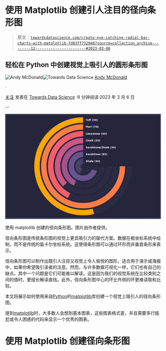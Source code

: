 # 使用 Matplotlib 创建引人注目的径向条形图

> 原文：[`towardsdatascience.com/create-eye-catching-radial-bar-charts-with-matplotlib-fd03ff732048?source=collection_archive---------12-----------------------#2023-03-06`](https://towardsdatascience.com/create-eye-catching-radial-bar-charts-with-matplotlib-fd03ff732048?source=collection_archive---------12-----------------------#2023-03-06)

## 轻松在 Python 中创建视觉上吸引人的圆形条形图

[](https://andymcdonaldgeo.medium.com/?source=post_page-----fd03ff732048--------------------------------)![Andy McDonald](https://andymcdonaldgeo.medium.com/?source=post_page-----fd03ff732048--------------------------------)[](https://towardsdatascience.com/?source=post_page-----fd03ff732048--------------------------------)![Towards Data Science](https://towardsdatascience.com/?source=post_page-----fd03ff732048--------------------------------) [Andy McDonald](https://andymcdonaldgeo.medium.com/?source=post_page-----fd03ff732048--------------------------------)

·

[关注](https://medium.com/m/signin?actionUrl=https%3A%2F%2Fmedium.com%2F_%2Fsubscribe%2Fuser%2F9c280f85f15c&operation=register&redirect=https%3A%2F%2Ftowardsdatascience.com%2Fcreate-eye-catching-radial-bar-charts-with-matplotlib-fd03ff732048&user=Andy+McDonald&userId=9c280f85f15c&source=post_page-9c280f85f15c----fd03ff732048---------------------post_header-----------) 发表在 [Towards Data Science](https://towardsdatascience.com/?source=post_page-----fd03ff732048--------------------------------) ·9 分钟阅读·2023 年 3 月 6 日[](https://medium.com/m/signin?actionUrl=https%3A%2F%2Fmedium.com%2F_%2Fvote%2Ftowards-data-science%2Ffd03ff732048&operation=register&redirect=https%3A%2F%2Ftowardsdatascience.com%2Fcreate-eye-catching-radial-bar-charts-with-matplotlib-fd03ff732048&user=Andy+McDonald&userId=9c280f85f15c&source=-----fd03ff732048---------------------clap_footer-----------)

--

[](https://medium.com/m/signin?actionUrl=https%3A%2F%2Fmedium.com%2F_%2Fbookmark%2Fp%2Ffd03ff732048&operation=register&redirect=https%3A%2F%2Ftowardsdatascience.com%2Fcreate-eye-catching-radial-bar-charts-with-matplotlib-fd03ff732048&source=-----fd03ff732048---------------------bookmark_footer-----------)![](img/daff7ea922e980791aef37e03a134f32.png)

使用 matplotlib 创建的径向条形图。图片由作者提供。

径向条形图是传统条形图的视觉上更具吸引力的替代方案。数据在极坐标系统中绘制，而不是传统的笛卡尔坐标系统。这使得条形图可以通过环形而非垂直条形来表示。

径向条形图可以制作出既引人注目又视觉上令人愉悦的图形，适合用于演示或海报中，如果你希望吸引读者的注意。然而，与许多数据可视化一样，它们也有自己的缺点。其中一个问题是它们可能难以解读。这是因为我们的视觉系统在比较类别之间的值时，更擅长解读直线。此外，径向条形图中心的环比外侧的环更难读取和比较。

本文将展示如何使用来自[Python](https://www.python.org/)的[matplotlib](https://matplotlib.org/)库创建一个视觉上吸引人的径向条形图。

提到[matplotlib](https://matplotlib.org/)时，大多数人会想到基本图表，这些图表格式差，并且需要多行尴尬或令人困惑的代码来显示一个优秀的图表。

# 使用 Matplotlib 创建径向条形图
